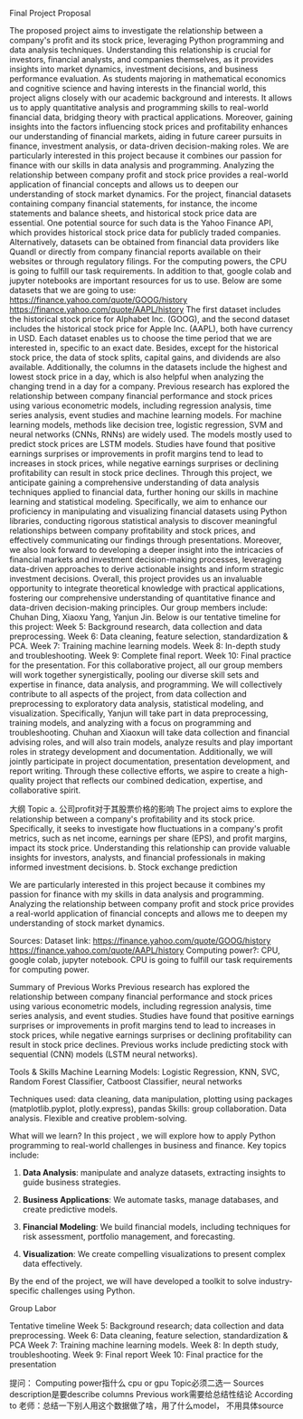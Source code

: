 Final Project Proposal

The proposed project aims to investigate the relationship between a company's profit and its stock price, leveraging Python programming and data analysis techniques. Understanding this relationship is crucial for investors, financial analysts, and companies themselves, as it provides insights into market dynamics, investment decisions, and business performance evaluation. As students majoring in mathematical economics and cognitive science and having interests in the financial world, this project aligns closely with our academic background and interests. It allows us to apply quantitative analysis and programming skills to real-world financial data, bridging theory with practical applications. Moreover, gaining insights into the factors influencing stock prices and profitability enhances our understanding of financial markets, aiding in future career pursuits in finance, investment analysis, or data-driven decision-making roles. We are particularly interested in this project because it combines our passion for finance with our skills in data analysis and programming. Analyzing the relationship between company profit and stock price provides a real-world application of financial concepts and allows us to deepen our understanding of stock market dynamics.
For the project, financial datasets containing company financial statements, for instance, the income statements and balance sheets, and historical stock price data are essential. One potential source for such data is the Yahoo Finance API, which provides historical stock price data for publicly traded companies. Alternatively, datasets can be obtained from financial data providers like Quandl or directly from company financial reports available on their websites or through regulatory filings. For the computing powers, the CPU is going to fulfill our task requirements. In addition to that, google colab and jupyter notebooks are important resources for us to use. 
Below are some datasets that we are going to use: 
https://finance.yahoo.com/quote/GOOG/history
https://finance.yahoo.com/quote/AAPL/history
The first dataset includes the historical stock price for Alphabet Inc. (GOOG), and the second dataset includes the historical stock price for Apple Inc. (AAPL), both have currency in USD. Each dataset enables us to choose the time period that we are interested in, specific to an exact date. Besides, except for the historical stock price, the data of stock splits, capital gains, and dividends are also available. Additionally, the columns in the datasets include the highest and lowest stock price in a day, which is also helpful when analyzing the changing trend in a day for a company.
Previous research has explored the relationship between company financial performance and stock prices using various econometric models, including regression analysis, time series analysis, event studies and machine learning models.  For machine learning models, methods like decision tree, logistic regression, SVM and neural networks (CNNs, RNNs) are widely used. The models mostly used to predict stock prices are LSTM  models.  Studies have found that positive earnings surprises or improvements in profit margins tend to lead to increases in stock prices, while negative earnings surprises or declining profitability can result in stock price declines.
Through this project, we anticipate gaining a comprehensive understanding of data analysis techniques applied to financial data, further honing our skills in machine learning and statistical modeling. Specifically, we aim to enhance our proficiency in manipulating and visualizing financial datasets using Python libraries, conducting rigorous statistical analysis to discover meaningful relationships between company profitability and stock prices, and effectively communicating our findings through presentations. Moreover, we also look forward to developing a deeper insight into the intricacies of financial markets and investment decision-making processes, leveraging data-driven approaches to derive actionable insights and inform strategic investment decisions. Overall, this project provides us an invaluable opportunity to integrate theoretical knowledge with practical applications, fostering our comprehensive understanding of quantitative finance and data-driven decision-making principles.
Our group members include: Chuhan Ding, Xiaoxu Yang, Yanjun Jin.
Below is our tentative timeline for this project:
Week 5: Background research, data collection and data preprocessing.
Week 6: Data cleaning, feature selection, standardization & PCA.
Week 7: Training machine learning models.
Week 8: In-depth study and troubleshooting.
Week 9: Complete final report.
Week 10: Final practice for the presentation.
For this collaborative project, all our group members will work together synergistically, pooling our diverse skill sets and expertise in finance, data analysis, and programming. We will collectively contribute to all aspects of the project, from data collection and preprocessing to exploratory data analysis, statistical modeling, and visualization. Specifically, Yanjun will take part in data preprocessing, training models, and analyzing with a focus on programming and troubleshooting. Chuhan and Xiaoxun will take data collection and financial advising roles, and will also train models, analyze results and play important roles in strategy development and documentation. Additionally, we will jointly participate in project documentation, presentation development, and report writing. Through these collective efforts, we aspire to create a high-quality project that reflects our combined dedication, expertise, and collaborative spirit.

大纲
Topic
a. 公司profit对于其股票价格的影响
The project aims to explore the relationship between a company's profitability and its stock price. Specifically, it seeks to investigate how fluctuations in a company's profit metrics, such as net income, earnings per share (EPS), and profit margins, impact its stock price. Understanding this relationship can provide valuable insights for investors, analysts, and financial professionals in making informed investment decisions.
b. Stock exchange prediction


We are particularly interested in this project because it combines my passion for finance with my skills in data analysis and programming. Analyzing the relationship between company profit and stock price provides a real-world application of financial concepts and allows me to deepen my understanding of stock market dynamics.

Sources:
Dataset link: https://finance.yahoo.com/quote/GOOG/history
		https://finance.yahoo.com/quote/AAPL/history
Computing power?: CPU, google colab, jupyter notebook. CPU is going to fulfill our task requirements for computing power.

Summary of Previous Works
Previous research has explored the relationship between company financial performance and stock prices using various econometric models, including regression analysis, time series analysis, and event studies. Studies have found that positive earnings surprises or improvements in profit margins tend to lead to increases in stock prices, while negative earnings surprises or declining profitability can result in stock price declines.
Previous works include predicting stock with sequential (CNN) models (LSTM neural networks). 

Tools & Skills
Machine Learning Models: Logistic Regression, KNN, SVC, Random Forest Classifier, Catboost Classifier, neural networks 

Techniques used: data cleaning, data manipulation, plotting using packages (matplotlib.pyplot, plotly.express), pandas
Skills: group collaboration. Data analysis. Flexible and creative problem-solving.

What will we learn?
In this project , we will explore how to apply Python programming to real-world challenges in business and finance. Key topics include:

1. **Data Analysis**: manipulate and analyze datasets, extracting insights to guide business strategies.

2. **Business Applications**: We automate tasks, manage databases, and create predictive models.

3. **Financial Modeling**: We build financial models, including techniques for risk assessment, portfolio management, and forecasting.

4. **Visualization**: We create compelling visualizations to present complex data effectively.

By the end of the project, we will have developed a toolkit to solve industry-specific challenges using Python. 

Group Labor

Tentative timeline
Week 5: Background research; data collection and data preprocessing.
Week 6: Data cleaning, feature selection, standardization & PCA
Week 7: Training machine learning models.
Week 8: In depth study, troubleshooting.
Week 9: Final report
Week 10: Final practice for the presentation



提问：
Computing power指什么 cpu or gpu
Topic必须二选一
Sources description是要describe columns
Previous work需要给总结性结论
According to 老师：总结一下别人用这个数据做了啥，用了什么model， 不用具体source

